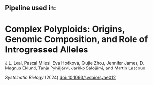 ## Pipeline used in:

# Complex Polyploids: Origins, Genomic Composition, and Role of Introgressed Alleles
J.L. Leal, Pascal Milesi, Eva Hodková, Qiujie Zhou, Jennifer James, D. Magnus Eklund, Tanja Pyhäjärvi, Jarkko Salojärvi, and Martin Lascoux

*Systematic Biology* (2024) [doi: 10.1093/sysbio/syae012](https://doi.org/10.1093/sysbio/syae012)
